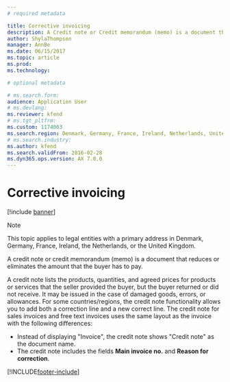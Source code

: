 ```yaml
---
# required metadata

title: Corrective invoicing
description: A Credit note or Credit memorandum (memo) is a document that reduces or eliminates the amount that the buyer has to pay.
author: ShylaThompson
manager: AnnBe
ms.date: 06/15/2017
ms.topic: article
ms.prod: 
ms.technology: 

# optional metadata

# ms.search.form:  
audience: Application User
# ms.devlang: 
ms.reviewer: kfend
# ms.tgt_pltfrm: 
ms.custom: 1174003
ms.search.region: Denmark, Germany, France, Ireland, Netherlands, United Kingdom
# ms.search.industry: 
ms.author: kfend
ms.search.validFrom: 2016-02-28
ms.dyn365.ops.version: AX 7.0.0
---
```


# Corrective invoicing

[!include [banner](../includes/banner.md)]

 > [!NOTE]
 > This topic applies to legal entities with a primary address in Denmark, Germany, France, Ireland, the Netherlands, or the United Kingdom.

A credit note or credit memorandum (memo) is a document that reduces or eliminates the amount that the buyer has to pay.

A credit note lists the products, quantities, and agreed prices for products or services that the seller provided the buyer, but the buyer returned or did not receive. It may be issued in the case of damaged goods, errors, or allowances. For some countries/regions, the credit note functionality allows you to add both a correction line and a new correct line. The credit note for sales invoices and
free text invoices uses the same layout as the invoice with the following differences:

-   Instead of displaying "Invoice", the credit note shows "Credit note" as the document name.
-   The credit note includes the fields **Main invoice no.** and **Reason for correction**.


[!INCLUDE[footer-include](../../includes/footer-banner.md)]